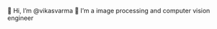 👋 Hi, I’m @vikasvarma
👀 I’m a image processing and computer vision engineer

<!---
vikasvarma/vikasvarma is a ✨ special ✨ repository because its `README.md` (this file) appears on your GitHub profile.
You can click the Preview link to take a look at your changes.
--->
